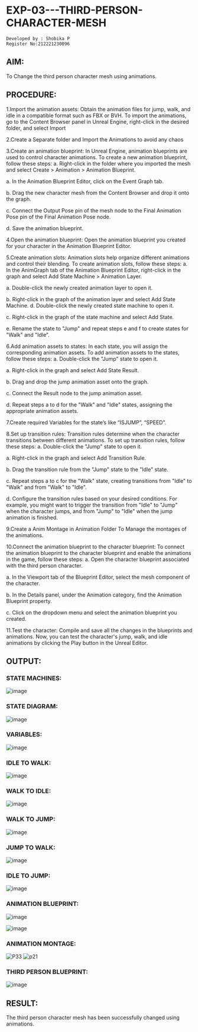 # EXP-03---THIRD-PERSON-CHARACTER-MESH
```
Developed by : Shobika P
Register No:212221230096
```
## AIM:
To Change the third person character mesh using animations.

## PROCEDURE:

1.Import the animation assets: Obtain the animation files for jump, walk, and idle in a compatible format such as FBX or BVH. To import the animations, go to the Content Browser panel in Unreal Engine, right-click in the desired folder, and select Import

2.Create a Separate folder and Import the Animations to avoid any chaos

3.Create an animation blueprint: In Unreal Engine, animation blueprints are used to control character animations. To create a new animation blueprint, follow these steps: a. Right-click in the folder where you imported the mesh and select Create > Animation > Animation Blueprint.

a. In the Animation Blueprint Editor, click on the Event Graph tab.

b. Drag the new character mesh from the Content Browser and drop it onto the graph.

c. Connect the Output Pose pin of the mesh node to the Final Animation Pose pin of the Final Animation Pose node.

d. Save the animation blueprint.

4.Open the animation blueprint: Open the animation blueprint you created for your character in the Animation Blueprint Editor.

5.Create animation slots: Animation slots help organize different animations and control their blending. To create animation slots, follow these steps: a. In the AnimGraph tab of the Animation Blueprint Editor, right-click in the graph and select Add State Machine > Animation Layer.

a. Double-click the newly created animation layer to open it.

b. Right-click in the graph of the animation layer and select Add State Machine. d. Double-click the newly created state machine to open it.

c. Right-click in the graph of the state machine and select Add State.

e. Rename the state to "Jump" and repeat steps e and f to create states for "Walk" and "Idle".

6.Add animation assets to states: In each state, you will assign the corresponding animation assets. To add animation assets to the states, follow these steps: a. Double-click the "Jump" state to open it.

a. Right-click in the graph and select Add State Result.

b. Drag and drop the jump animation asset onto the graph.

c. Connect the Result node to the jump animation asset.

d. Repeat steps a to d for the "Walk" and "Idle" states, assigning the appropriate animation assets.

7.Create required Variables for the state’s like “ISJUMP”, “SPEED”.

8.Set up transition rules: Transition rules determine when the character transitions between different animations. To set up transition rules, follow these steps: a. Double-click the "Jump" state to open it.

a. Right-click in the graph and select Add Transition Rule.

b. Drag the transition rule from the "Jump" state to the "Idle" state.

c. Repeat steps a to c for the "Walk" state, creating transitions from "Idle" to "Walk" and from "Walk" to "Idle".

d. Configure the transition rules based on your desired conditions. For example, you might want to trigger the transition from "Idle" to "Jump" when the character jumps, and from "Jump" to "Idle" when the jump animation is finished.

9.Create a Anim Montage in Animation Folder To Manage the montages of the animations.

10.Connect the animation blueprint to the character blueprint: To connect the animation blueprint to the character blueprint and enable the animations in the game, follow these steps: a. Open the character blueprint associated with the third person character.

a. In the Viewport tab of the Blueprint Editor, select the mesh component of the character.

b. In the Details panel, under the Animation category, find the Animation Blueprint property.

c. Click on the dropdown menu and select the animation blueprint you created.

11.Test the character: Compile and save all the changes in the blueprints and animations. Now, you can test the character's jump, walk, and idle animations by clicking the Play button in the Unreal Editor.
## OUTPUT:
### STATE MACHINES:
![image](https://github.com/Shobika187/EXP-03---THIRD-PERSON-CHARACTER-MESH/assets/94508142/2e1b1c68-0dd9-440c-a86e-0172d15c7fc4)
### STATE DIAGRAM:
![image](https://github.com/Shobika187/EXP-03---THIRD-PERSON-CHARACTER-MESH/assets/94508142/9f9c8a84-baed-46ae-afa0-793cd5616715)
### VARIABLES:

![image](https://github.com/Shobika187/EXP-03---THIRD-PERSON-CHARACTER-MESH/assets/94508142/eb522780-45de-41b9-b34b-c72082ebded3)
### IDLE TO WALK:

![image](https://github.com/Shobika187/EXP-03---THIRD-PERSON-CHARACTER-MESH/assets/94508142/ccd5c90d-10dd-40a2-affe-a77305f73b03)
### WALK TO IDLE:
![image](https://github.com/Shobika187/EXP-03---THIRD-PERSON-CHARACTER-MESH/assets/94508142/7a0545d2-cedc-4dae-a0dc-7063fd14a791)
### WALK TO JUMP:
![image](https://github.com/Shobika187/EXP-03---THIRD-PERSON-CHARACTER-MESH/assets/94508142/05d18e19-2e91-42a1-86dd-4a4da51497a4)
### JUMP TO WALK:
![image](https://github.com/Shobika187/EXP-03---THIRD-PERSON-CHARACTER-MESH/assets/94508142/74f32c62-c59e-4654-912d-ca8fff5b5e13)
### IDLE TO JUMP:
![image](https://github.com/Shobika187/EXP-03---THIRD-PERSON-CHARACTER-MESH/assets/94508142/390d9dfd-fded-4ae1-9077-5a1a38853d7e)
### ANIMATION BLUEPRINT:
![image](https://github.com/Shobika187/EXP-03---THIRD-PERSON-CHARACTER-MESH/assets/94508142/aa0a8a81-2215-4006-9093-1cd82ea3ea5a)

![image](https://github.com/Shobika187/EXP-03---THIRD-PERSON-CHARACTER-MESH/assets/94508142/215c467f-dd69-4971-9467-dcfee588235c)
### ANIMATION MONTAGE:
![P33](https://github.com/Shobika187/EXP-03---THIRD-PERSON-CHARACTER-MESH/assets/94508142/34fa2f55-f527-4b85-84eb-0bfc84286896)
![p21](https://github.com/Shobika187/EXP-03---THIRD-PERSON-CHARACTER-MESH/assets/94508142/1f85fe02-6df2-4d22-b07c-e3907352deff)
### THIRD PERSON BLUEPRINT:
![image](https://github.com/Shobika187/EXP-03---THIRD-PERSON-CHARACTER-MESH/assets/94508142/fb48e4cb-5cd6-4b25-89b2-6ad8360f2298)
## RESULT:
The third person character mesh has been successfully changed using animations.






